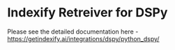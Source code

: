 # Indexify Retreiver for DSPy

Please see the detailed documentation here - https://getindexify.ai/integrations/dspy/python_dspy/
